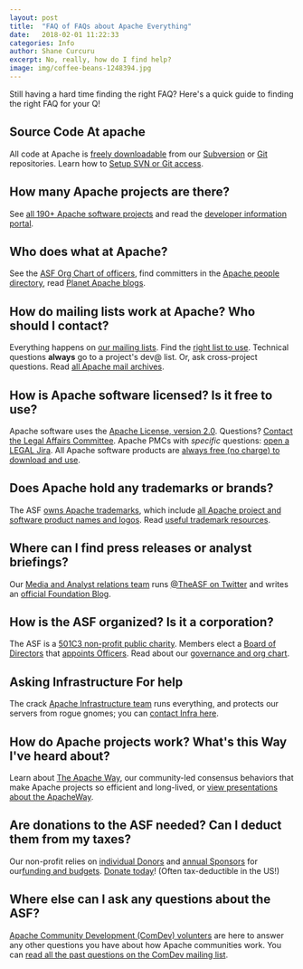 ```yaml
---
layout: post
title:  "FAQ of FAQs about Apache Everything"
date:   2018-02-01 11:22:33
categories: Info
author: Shane Curcuru
excerpt: No, really, how do I find help?
image: img/coffee-beans-1248394.jpg
---
```


Still having a hard time finding the right FAQ?  Here's a quick guide to finding the right FAQ for your Q!

## Source Code At apache

All code at Apache is [freely downloadable](https://www.apache.org/free) from our [Subversion](https://svn.apache.org/viewvc) or [Git](https://github.com/apache/) repositories. Learn how to [Setup SVN or Git access](https://www.apache.org/dev/#version-control).

## How many Apache projects are there?

See [all 190+ Apache software projects](https://projects.apache.org/) and read the [developer information portal](https://www.apache.org/dev/).

## Who does what at Apache?

See the [ASF Org Chart of officers](https://whimsy.apache.org/foundation/orgchart/), find committers in the [Apache people directory](https://home.apache.org/), read [Planet Apache blogs](https://planet.apache.org/committers/).

## How do mailing lists work at Apache?  Who should I contact?

Everything happens on [our mailing lists](https://www.apache.org/foundation/mailinglists.html).
Find the [right list to use](https://www.apache.org/dev/contrib-email-tips.html#rightlist).
Technical questions **always** go to a project's dev@ list. Or, ask cross-project questions.
Read [all Apache mail archives](https://lists.apache.org/).

## How is Apache software licensed?  Is it free to use?

Apache software uses the [Apache License, version 2.0](https://www.apache.org/licenses/).  Questions? [Contact the Legal Affairs Committee](https://www.apache.org/legal/). Apache PMCs with _specific_ questions: [open a LEGAL Jira](https://issues.apache.org/jira/projects/LEGAL/).  All Apache software products are [always free (no charge) to download and use](https://www.apache.org/free).

## Does Apache hold any trademarks or brands?

The ASF [owns Apache trademarks](https://www.apache.org/foundation/marks/), which include [all Apache project and software product names and logos](https://www.apache.org/foundation/marks/list/). Read [useful trademark resources](https://www.apache.org/foundation/marks/resources).

## Where can I find press releases or analyst briefings?

Our [Media and Analyst relations team](https://www.apache.org/press/) runs [@TheASF on Twitter](https://twitter.com/TheASF) and writes an [official Foundation Blog](https://blogs.apache.org/foundation/).

## How is the ASF organized?  Is it a corporation?

The ASF is a [501C3 non-profit public charity](https://www.apache.org/foundation/records/).  Members elect a [Board of Directors](https://www.apache.org/foundation/) that [appoints Officers](https://whimsy.apache.org/foundation/orgchart/). Read about our [governance and org chart](https://www.apache.org/foundation/governance/).

## Asking Infrastructure For help

The crack [Apache Infrastructure team](https://www.apache.org/dev/#infrastructure) runs everything, and protects our servers from rogue gnomes; you can [contact Infra here](https://www.apache.org/dev/infra-contact#misdirected).

## How do Apache projects work?  What's this Way I've heard about?

Learn about [The Apache Way](https://theapacheway.com/), our community-led consensus behaviors that make Apache projects so efficient and long-lived, or [view presentations about the ApacheWay](http://shaneslides.com/2017/04/History-Of-The-Apache-Way/).

## Are donations to the ASF needed?  Can I deduct them from my taxes?

Our non-profit relies on [individual Donors](https://www.apache.org/foundation/contributing) and [annual Sponsors](https://www.apache.org/foundation/sponsorship) for our[funding and budgets](https://blogs.apache.org/foundation/entry/the-apache-software-foundation-operations2). [Donate today](https://donate.apache.org/)! (Often tax-deductible in the US!)

## Where else can I ask any questions about the ASF?

[Apache Community Development (ComDev) volunters](https://community.apache.org/) are here to answer any other questions you have about how Apache communities work.  You can [read all the past questions on the ComDev mailing list](https://lists.apache.org/list.html?dev@community.apache.org).

